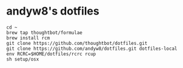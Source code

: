 andyw8's dotfiles
=================

```
cd ~
brew tap thoughtbot/formulae
brew install rcm
git clone https://github.com/thoughtbot/dotfiles.git
git clone https://github.com/andyw8/dotfiles.git dotfiles-local
env RCRC=$HOME/dotfiles/rcrc rcup
sh setup/osx
```
